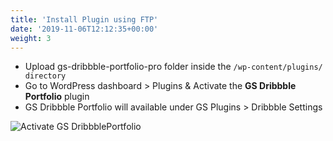 ```yaml
---
title: 'Install Plugin using FTP'
date: '2019-11-06T12:12:35+00:00'
weight: 3
---
```


- Upload gs-dribbble-portfolio-pro folder inside the <code>/wp-content/plugins/ directory</code>
- Go to WordPress dashboard > Plugins & Activate the **GS Dribbble Portfolio** plugin
- GS Dribbble Portfolio will available under GS Plugins > Dribbble Settings

![Activate GS DribbblePortfolio](../images/Activate_GS_Dribbble_Portfolio.png)